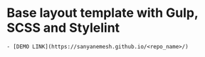 # Base layout template with Gulp, SCSS and Stylelint

    - [DEMO LINK](https://sanyanemesh.github.io/<repo_name>/)
